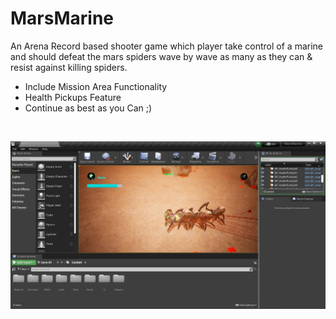 # MarsMarine
An Arena Record based shooter game which player take control of a marine and should defeat the mars spiders wave by wave as many as they can & resist against killing spiders.
- Include Mission Area Functionality
- Health Pickups Feature
- Continue as best as you Can ;)
<br/>
<p align="center">
  <img src="https://github.com/Gharib110/MarsMarine/blob/main/Screenshot.jpg" title="hover text">
</p>
